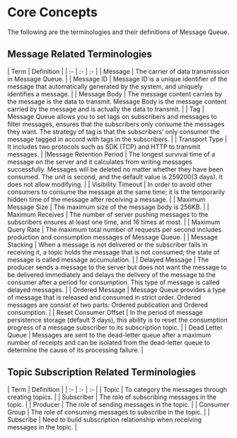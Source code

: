 # Core Concepts
The following are the terminologies and their definitions of Message Queue.
## Message Related Terminologies 
| Term | Definition |
| :- | :- | :- |
| Message | The carrier of data transmission in Message Queue. |
| Message ID | Message ID is a unique identifier of the message that automatically generated by the system, and uniquely identifies a message. |
| Message Body | The message content carries by the message is the data to transmit. Message Body is the message content carried by the message and is actually the data to transmit. |
| Tag | Message Queue allows you to set tags on subscribers and messages to filter messages, ensures that the subscribers only consume the messages they want. The strategy of tag is that the subscribers’ only consumer the message tagged in accord with tags in the subscribers. |
| Transport Type | It includes two protocols such as SDK (TCP) and HTTP to transmit messages. |
|Message Retention Period | The longest survival time of a message on the server and it calculates from writing messages successfully. Messages will be deleted no matter whether they have been consumed. The unit is second, and the default value is 259200(3 days). It does not allow modifying. |
| Visibility Timeout | In order to avoid other consumers to consume the message at the same time; it is the temporarily hidden time of the message after receiving a message. |
| Maximum Message Size | The maximum size of the message body is 256KB. |
| Maximum Receives | The number of server pushing messages to the subscribers ensures at least one time, and 16 times at most. |
| Maximum Query Rate | The maximum total number of requests per second includes production and consumption messages of Message Queue. |
| Message Stacking | When a message is not delivered or the subscriber fails in receiving it, a topic holds the message that is not consumed; the state of message is called message accumulation. |
| Delayed Message | The producer sends a message to the server but does not want the message to be delivered immediately and delays the delivery of the message to the consumer after a period for consumption. This type of message is called delayed messages. |
| Ordered Message | Message Queue provides a type of message that is released and consumed in strict order. Ordered messages are consist of two parts: Ordered publication and Ordered consumption. |
| Reset Consumer Offset | In the period of message persistence storage (default 3 days), this ability is to reset the consumption progress of a message subscriber to its subscription topic. |
| Dead Letter Queue | Messages are sent to the dead-letter queue after a maximum number of receipts and can be isolated from the dead-letter queue to determine the cause of its processing failure. |

## Topic Subscription Related Terminologies 
| Term | Definition |
| :- | :- | :- |
| Topic | To category the messages through creating topics. |
| Subscriber | The role of subscribing messages in the topic. |
| Producer | The role of sending messages in the topic. |
| Consumer Group | The role of consuming messages to subscribe in the topic. |
| Subscribe | Need to build subscription relationship when receiving messages in the topic. |



